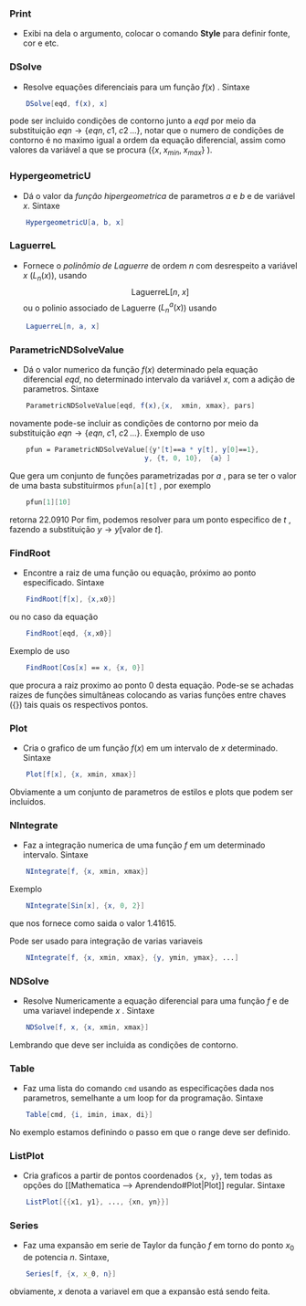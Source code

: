 
### Print 
- Exibi na dela o argumento, colocar o comando **Style** para definir fonte, cor e etc.


### DSolve
- Resolve equações diferenciais para um função $f(x)$ . Sintaxe 
```mathematica
	DSolve[eqd, f(x), x]
```
pode ser incluido condições de contorno junto a $eqd$ por meio da substituição $eqn \to \{eqn, \; c1, \;c2 \,. . .\}$, notar que o numero de condições de contorno é no maximo igual a ordem da equação diferencial, assim como valores da variável a que se procura ($\{x, \; x_{min}, \; x_{max}\}$ ).


### HypergeometricU
- Dá o valor da  _função hipergeometrica_   de parametros $a$  e $b$ e de variável $x$. Sintaxe 
~~~mathematica
	HypergeometricU[a, b, x]
~~~

### LaguerreL
- Fornece o _polinômio de Laguerre_ de ordem $n$  com desrespeito a variável $x$ ($L_n (x)$), usando  $$\mbox{LaguerreL}[n,\; x]$$ ou o polinio associado de Laguerre ($L_n^a (x)$) usando 
~~~mathematica
	LaguerreL[n, a, x]
~~~


### ParametricNDSolveValue
- Dá o valor numerico da função $f(x)$  determinado pela equação diferencial $eqd$, no determinado intervalo da variável $x$, com a adição de parametros. Sintaxe 
~~~mathematica
	ParametricNDSolveValue[eqd, f(x),{x,  xmin, xmax}, pars]
~~~
novamente pode-se incluir as condições de contorno por meio da substituição $eqn \to \{eqn, \; c1, \;c2 \,. . .\}$. Exemplo de uso  
~~~mathematica
	pfun = ParametricNDSolveValue[{y'[t]==a * y[t], y[0]==1},
	                             y, {t, 0, 10},  {a} ]   
~~~
Que gera um conjunto de funções parametrizadas por $a$ , para se ter o valor de uma basta substituirmos `pfun[a][t]` , por exemplo 
~~~mathematica
	pfun[1][10]
~~~
retorna $22.0910$
 Por fim, podemos resolver para um ponto especifico de $t$ , fazendo a substituição $y \to y[\mbox{valor de } t]$. 


### FindRoot 
- Encontre a raiz de uma função ou equação, próximo ao ponto especificado. Sintaxe 
~~~mathematica
	FindRoot[f[x], {x,x0}]
~~~ 
ou no caso da equação 
~~~mathematica
	FindRoot[eqd, {x,x0}]
~~~  
Exemplo de uso 
~~~mathematica
	FindRoot[Cos[x] == x, {x, 0}]
~~~ 
 que procura a raiz proximo ao ponto $0$ desta equação. Pode-se se achadas raizes de funções simultâneas colocando as varias funções entre chaves ($\{\}$)  tais quais os respectivos pontos.


### Plot
- Cria o grafico de um função $f(x)$ em  um intervalo de $x$ determinado. Sintaxe 
~~~mathematica
	Plot[f[x], {x, xmin, xmax}]
~~~
Obviamente a um conjunto de parametros de estilos e plots que podem ser incluidos.


### NIntegrate 
- Faz a integração numerica de uma função $f$ em um determinado intervalo. Sintaxe
~~~mathematica
	NIntegrate[f, {x, xmin, xmax}]
~~~  
Exemplo
~~~mathematica
	NIntegrate[Sin[x], {x, 0, 2}]
~~~
que nos fornece como saida o valor $1.41615$.

Pode ser usado para integração de varias variaveis
~~~mathematica
	NIntegrate[f, {x, xmin, xmax}, {y, ymin, ymax}, ...]
~~~


### NDSolve
- Resolve Numericamente a equação diferencial para uma função $f$ e de uma variavel independe $x$ . Sintaxe
~~~mathematica
	NDSolve[f, x, {x, xmin, xmax}]
~~~
Lembrando que deve ser incluida as condições de contorno.


### Table 
- Faz uma lista do comando `cmd` usando as especificações dada nos parametros, semelhante a um loop for da programação. Sintaxe
~~~mathematica
	Table[cmd, {i, imin, imax, di}]
~~~
No exemplo estamos definindo o passo em que o range deve ser definido.


### ListPlot
- Cria graficos a partir de pontos coordenados `{x, y}`, tem todas as opções do [[Mathematica ⟶ Aprendendo#Plot|Plot]] regular. Sintaxe 
~~~mathematica
	ListPlot[{{x1, y1}, ..., {xn, yn}}]
~~~


### Series
- Faz uma expansão em serie de Taylor da função $f$ em torno do ponto $x_0$  de potencia $n$. Sintaxe, 
~~~mathematica
	Series[f, {x, x_0, n}]
~~~
obviamente, $x$ denota a variavel em que a expansão está sendo feita.